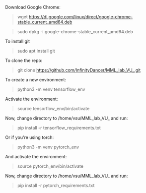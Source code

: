 Download Google Chrome:
> wget https://dl.google.com/linux/direct/google-chrome-stable_current_amd64.deb

> sudo dpkg -i google-chrome-stable_current_amd64.deb

To install git
> sudo apt install git

To clone the repo:
> git clone https://github.com/InfinityDancer/MML_lab_VU_.git

To create a new environment:
> python3 -m venv tensorflow_env   

Activate the environment:
> source tensorflow_env/bin/activate

Now, change directory to /home/vsu/MML_lab_VU_ and run:
> pip install -r tensorflow_requirements.txt


Or if you're using torch:
> python3 -m venv pytorch_env   

And activate the environment:
> source pytorch_env/bin/activate

Now, change directory to /home/vsu/MML_lab_VU_ and run:
> pip install -r pytorch_requirements.txt
